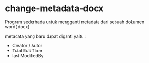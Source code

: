 # change-metadata-docx
Program sederhada untuk mengganti metadata dari sebuah dokumen word(.docx)

metadata yang baru dapat diganti yaitu :
- Creator / Autor
- Total Edit Time
- last ModifiedBy
